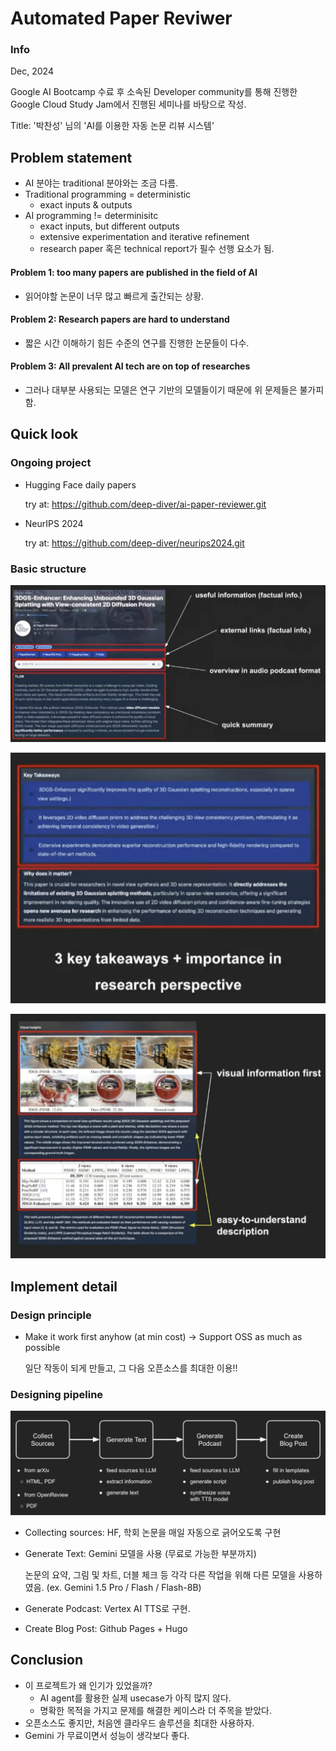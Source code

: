 # Automated Paper Reviwer

### Info

Dec, 2024

Google AI Bootcamp 수료 후 소속된 Developer community를 통해 진행한 Google Cloud Study Jam에서 진행된 세미나를 바탕으로 작성.

Title: '박찬성' 님의 'AI를 이용한 자동 논문 리뷰 시스템' 

## Problem statement

- AI 분야는 traditional 분야와는 조금 다름.
- Traditional programming = deterministic 
  - exact inputs & outputs
- AI programming != determinisitc 
  - exact inputs, but different outputs
  - extensive experimentation and iterative refinement
  - research paper 혹은 technical report가 필수 선행 요소가 됨.

#### Problem 1: too many papers are published in the field of AI

 - 읽어야할 논문이 너무 많고 빠르게 출간되는 상황.

#### Problem 2: Research papers are hard to understand

- 짧은 시간 이해하기 힘든 수준의 연구를 진행한 논문들이 다수.

#### Problem 3: All prevalent AI tech are on top of researches

- 그러나 대부분 사용되는 모델은 연구 기반의 모델들이기 때문에 위 문제들은 불가피함.
 
## Quick look

### Ongoing project

  - Hugging Face daily papers
      
      try at: https://github.com/deep-diver/ai-paper-reviewer.git

  - NeurIPS 2024
      
      try at: https://github.com/deep-diver/neurips2024.git


### Basic structure

![basic-structure1](basic-strucuture1.png)

![basic-structure2](basic-structure2.png)

![basic-structure3](basic-structure3.png)

## Implement detail

### Design principle

- Make it work first anyhow (at min cost) -> Support OSS as much as possible
  
  일단 작동이 되게 만들고, 그 다음 오픈소스를 최대한 이용!!

### Designing pipeline

![pipeline](pipeline.png)

- Collecting sources: HF, 학회 논문을 매일 자동으로 긁어오도록 구현
- Generate Text: Gemini 모델을 사용 (무료로 가능한 부분까지)

    논문의 요약, 그림 및 차트, 더블 체크 등 각각 다른 작업을 위해 다른 모델을 사용하였음. (ex. Gemini 1.5 Pro / Flash / Flash-8B)
- Generate Podcast: Vertex AI TTS로 구현.
- Create Blog Post: Github Pages + Hugo

## Conclusion

- 이 프로젝트가 왜 인기가 있었을까?
  -  AI agent를 활용한 실제 usecase가 아직 많지 않다.
  -  명확한 목적을 가지고 문제를 해결한 케이스라 더 주목을 받았다.
-  오픈소스도 좋지만, 처음엔 클라우드 솔루션을 최대한 사용하자.
-  Gemini 가 무료이면서 성능이 생각보다 좋다.